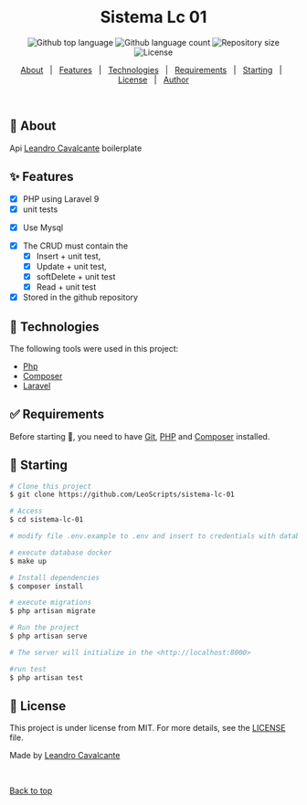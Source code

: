 <div align="center" id="top"> 
  <!-- <img src="./.github/app.gif" alt="Sistema Lc 01" /> -->

  &#xa0;

  <!-- <a href="https://sistemalc01.netlify.app">Demo</a> -->
</div>

<h1 align="center">Sistema Lc 01</h1>

<p align="center">
  <img alt="Github top language" src="https://img.shields.io/github/languages/top/LeoScripts/sistema-lc-01?color=56BEB8">

  <img alt="Github language count" src="https://img.shields.io/github/languages/count/LeoScripts/sistema-lc-01?color=56BEB8">

  <img alt="Repository size" src="https://img.shields.io/github/repo-size/LeoScripts/sistema-lc-01?color=56BEB8">

  <img alt="License" src="https://img.shields.io/github/license/LeoScripts/sistema-lc-01?color=56BEB8">

  <!-- <img alt="Github issues" src="https://img.shields.io/github/issues/LeoScripts/sistema-lc-01?color=56BEB8" /> -->

  <!-- <img alt="Github forks" src="https://img.shields.io/github/forks/LeoScripts/sistema-lc-01?color=56BEB8" /> -->

  <!-- <img alt="Github stars" src="https://img.shields.io/github/stars/LeoScripts/sistema-lc-01?color=56BEB8" /> -->
</p>

<!-- Status -->

<!-- <h4 align="center"> 
	🚧  Sistema Lc 01 🚀 Under construction...  🚧
</h4> 

<hr> -->

<p align="center">
  <a href="#dart-about">About</a> &#xa0; | &#xa0; 
  <a href="#sparkles-features">Features</a> &#xa0; | &#xa0;
  <a href="#rocket-technologies">Technologies</a> &#xa0; | &#xa0;
  <a href="#white_check_mark-requirements">Requirements</a> &#xa0; | &#xa0;
  <a href="#checkered_flag-starting">Starting</a> &#xa0; | &#xa0;
  <a href="#memo-license">License</a> &#xa0; | &#xa0;
  <a href="https://github.com/LeoScripts" target="_blank">Author</a>
</p>

<br>

## :dart: About ##

 Api <a href="https://github.com/LeoScripts" target="_blank">Leandro Cavalcante</a> boilerplate

## :sparkles: Features ##

- [X] PHP using Laravel 9
- [X] unit tests
<!-- - [X] Authentication -->
- [X] Use Mysql 
<!-- - [X] Use Docker -->
- [X] The CRUD must contain the 
    - [X] Insert + unit test, 
    - [X] Update + unit test, 
    - [X] softDelete + unit test
    - [X] Read +  unit test
- [X] Stored in the github repository

## :rocket: Technologies ##

The following tools were used in this project:

- [Php](https://)
- [Composer](https://)
- [Laravel](https://)

## :white_check_mark: Requirements ##

Before starting :checkered_flag:, you need to have [Git](https://git-scm.com), [PHP](https://) and [Composer](http://) installed.

## :checkered_flag: Starting ##

```bash
# Clone this project
$ git clone https://github.com/LeoScripts/sistema-lc-01

# Access
$ cd sistema-lc-01

# modify file .env.example to .env and insert to credentials with database name in environments

# execute database docker
$ make up

# Install dependencies
$ composer install

# execute migrations
$ php artisan migrate

# Run the project
$ php artisan serve

# The server will initialize in the <http://localhost:8000>

#run test
$ php artisan test
```

## :memo: License ##

This project is under license from MIT. For more details, see the [LICENSE](LICENSE.md) file.


Made by <a href="https://github.com/LeoScripts" target="_blank">Leandro Cavalcante</a>

&#xa0;

<a href="#top">Back to top</a>

